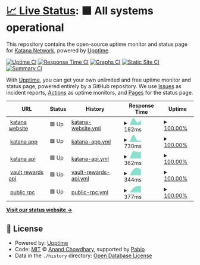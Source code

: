 # [📈 Live Status](https://katana-network.github.io/status): <!--live status--> **🟩 All systems operational**

This repository contains the open-source uptime monitor and status page for [Katana Network](https://katana-network.github.io/status), powered by [Upptime](https://github.com/upptime/upptime).

[![Uptime CI](https://github.com/katana-network/status/workflows/Uptime%20CI/badge.svg)](https://github.com/katana-network/status/actions?query=workflow%3A%22Uptime+CI%22)
[![Response Time CI](https://github.com/katana-network/status/workflows/Response%20Time%20CI/badge.svg)](https://github.com/katana-network/status/actions?query=workflow%3A%22Response+Time+CI%22)
[![Graphs CI](https://github.com/katana-network/status/workflows/Graphs%20CI/badge.svg)](https://github.com/katana-network/status/actions?query=workflow%3A%22Graphs+CI%22)
[![Static Site CI](https://github.com/katana-network/status/workflows/Static%20Site%20CI/badge.svg)](https://github.com/katana-network/status/actions?query=workflow%3A%22Static+Site+CI%22)
[![Summary CI](https://github.com/katana-network/status/workflows/Summary%20CI/badge.svg)](https://github.com/katana-network/status/actions?query=workflow%3A%22Summary+CI%22)

With [Upptime](https://upptime.js.org), you can get your own unlimited and free uptime monitor and status page, powered entirely by a GitHub repository. We use [Issues](https://github.com/katana-network/status/issues) as incident reports, [Actions](https://github.com/katana-network/status/actions) as uptime monitors, and [Pages](https://katana-network.github.io/status) for the status page.

<!--start: status pages-->
<!-- This summary is generated by Upptime (https://github.com/upptime/upptime) -->
<!-- Do not edit this manually, your changes will be overwritten -->
<!-- prettier-ignore -->
| URL | Status | History | Response Time | Uptime |
| --- | ------ | ------- | ------------- | ------ |
| <img alt="" src="https://icons.duckduckgo.com/ip3/katana.network.ico" height="13"> [katana website](https://katana.network) | 🟩 Up | [katana-website.yml](https://github.com/katana-network/status/commits/HEAD/history/katana-website.yml) | <details><summary><img alt="Response time graph" src="./graphs/katana-website/response-time-week.png" height="20"> 182ms</summary><br><a href="https://status.katana.network/history/katana-website"><img alt="Response time 182" src="https://img.shields.io/endpoint?url=https%3A%2F%2Fraw.githubusercontent.com%2Fkatana-network%2Fstatus%2FHEAD%2Fapi%2Fkatana-website%2Fresponse-time.json"></a><br><a href="https://status.katana.network/history/katana-website"><img alt="24-hour response time 182" src="https://img.shields.io/endpoint?url=https%3A%2F%2Fraw.githubusercontent.com%2Fkatana-network%2Fstatus%2FHEAD%2Fapi%2Fkatana-website%2Fresponse-time-day.json"></a><br><a href="https://status.katana.network/history/katana-website"><img alt="7-day response time 182" src="https://img.shields.io/endpoint?url=https%3A%2F%2Fraw.githubusercontent.com%2Fkatana-network%2Fstatus%2FHEAD%2Fapi%2Fkatana-website%2Fresponse-time-week.json"></a><br><a href="https://status.katana.network/history/katana-website"><img alt="30-day response time 182" src="https://img.shields.io/endpoint?url=https%3A%2F%2Fraw.githubusercontent.com%2Fkatana-network%2Fstatus%2FHEAD%2Fapi%2Fkatana-website%2Fresponse-time-month.json"></a><br><a href="https://status.katana.network/history/katana-website"><img alt="1-year response time 182" src="https://img.shields.io/endpoint?url=https%3A%2F%2Fraw.githubusercontent.com%2Fkatana-network%2Fstatus%2FHEAD%2Fapi%2Fkatana-website%2Fresponse-time-year.json"></a></details> | <details><summary><a href="https://status.katana.network/history/katana-website">100.00%</a></summary><a href="https://status.katana.network/history/katana-website"><img alt="All-time uptime 100.00%" src="https://img.shields.io/endpoint?url=https%3A%2F%2Fraw.githubusercontent.com%2Fkatana-network%2Fstatus%2FHEAD%2Fapi%2Fkatana-website%2Fuptime.json"></a><br><a href="https://status.katana.network/history/katana-website"><img alt="24-hour uptime 100.00%" src="https://img.shields.io/endpoint?url=https%3A%2F%2Fraw.githubusercontent.com%2Fkatana-network%2Fstatus%2FHEAD%2Fapi%2Fkatana-website%2Fuptime-day.json"></a><br><a href="https://status.katana.network/history/katana-website"><img alt="7-day uptime 100.00%" src="https://img.shields.io/endpoint?url=https%3A%2F%2Fraw.githubusercontent.com%2Fkatana-network%2Fstatus%2FHEAD%2Fapi%2Fkatana-website%2Fuptime-week.json"></a><br><a href="https://status.katana.network/history/katana-website"><img alt="30-day uptime 100.00%" src="https://img.shields.io/endpoint?url=https%3A%2F%2Fraw.githubusercontent.com%2Fkatana-network%2Fstatus%2FHEAD%2Fapi%2Fkatana-website%2Fuptime-month.json"></a><br><a href="https://status.katana.network/history/katana-website"><img alt="1-year uptime 100.00%" src="https://img.shields.io/endpoint?url=https%3A%2F%2Fraw.githubusercontent.com%2Fkatana-network%2Fstatus%2FHEAD%2Fapi%2Fkatana-website%2Fuptime-year.json"></a></details>
| <img alt="" src="https://icons.duckduckgo.com/ip3/app.katana.network.ico" height="13"> [katana app](https://app.katana.network) | 🟩 Up | [katana-app.yml](https://github.com/katana-network/status/commits/HEAD/history/katana-app.yml) | <details><summary><img alt="Response time graph" src="./graphs/katana-app/response-time-week.png" height="20"> 730ms</summary><br><a href="https://status.katana.network/history/katana-app"><img alt="Response time 730" src="https://img.shields.io/endpoint?url=https%3A%2F%2Fraw.githubusercontent.com%2Fkatana-network%2Fstatus%2FHEAD%2Fapi%2Fkatana-app%2Fresponse-time.json"></a><br><a href="https://status.katana.network/history/katana-app"><img alt="24-hour response time 730" src="https://img.shields.io/endpoint?url=https%3A%2F%2Fraw.githubusercontent.com%2Fkatana-network%2Fstatus%2FHEAD%2Fapi%2Fkatana-app%2Fresponse-time-day.json"></a><br><a href="https://status.katana.network/history/katana-app"><img alt="7-day response time 730" src="https://img.shields.io/endpoint?url=https%3A%2F%2Fraw.githubusercontent.com%2Fkatana-network%2Fstatus%2FHEAD%2Fapi%2Fkatana-app%2Fresponse-time-week.json"></a><br><a href="https://status.katana.network/history/katana-app"><img alt="30-day response time 730" src="https://img.shields.io/endpoint?url=https%3A%2F%2Fraw.githubusercontent.com%2Fkatana-network%2Fstatus%2FHEAD%2Fapi%2Fkatana-app%2Fresponse-time-month.json"></a><br><a href="https://status.katana.network/history/katana-app"><img alt="1-year response time 730" src="https://img.shields.io/endpoint?url=https%3A%2F%2Fraw.githubusercontent.com%2Fkatana-network%2Fstatus%2FHEAD%2Fapi%2Fkatana-app%2Fresponse-time-year.json"></a></details> | <details><summary><a href="https://status.katana.network/history/katana-app">100.00%</a></summary><a href="https://status.katana.network/history/katana-app"><img alt="All-time uptime 100.00%" src="https://img.shields.io/endpoint?url=https%3A%2F%2Fraw.githubusercontent.com%2Fkatana-network%2Fstatus%2FHEAD%2Fapi%2Fkatana-app%2Fuptime.json"></a><br><a href="https://status.katana.network/history/katana-app"><img alt="24-hour uptime 100.00%" src="https://img.shields.io/endpoint?url=https%3A%2F%2Fraw.githubusercontent.com%2Fkatana-network%2Fstatus%2FHEAD%2Fapi%2Fkatana-app%2Fuptime-day.json"></a><br><a href="https://status.katana.network/history/katana-app"><img alt="7-day uptime 100.00%" src="https://img.shields.io/endpoint?url=https%3A%2F%2Fraw.githubusercontent.com%2Fkatana-network%2Fstatus%2FHEAD%2Fapi%2Fkatana-app%2Fuptime-week.json"></a><br><a href="https://status.katana.network/history/katana-app"><img alt="30-day uptime 100.00%" src="https://img.shields.io/endpoint?url=https%3A%2F%2Fraw.githubusercontent.com%2Fkatana-network%2Fstatus%2FHEAD%2Fapi%2Fkatana-app%2Fuptime-month.json"></a><br><a href="https://status.katana.network/history/katana-app"><img alt="1-year uptime 100.00%" src="https://img.shields.io/endpoint?url=https%3A%2F%2Fraw.githubusercontent.com%2Fkatana-network%2Fstatus%2FHEAD%2Fapi%2Fkatana-app%2Fuptime-year.json"></a></details>
| <img alt="" src="https://icons.duckduckgo.com/ip3/api-staging.katana.network.ico" height="13"> [katana api](https://api-staging.katana.network) | 🟩 Up | [katana-api.yml](https://github.com/katana-network/status/commits/HEAD/history/katana-api.yml) | <details><summary><img alt="Response time graph" src="./graphs/katana-api/response-time-week.png" height="20"> 362ms</summary><br><a href="https://status.katana.network/history/katana-api"><img alt="Response time 362" src="https://img.shields.io/endpoint?url=https%3A%2F%2Fraw.githubusercontent.com%2Fkatana-network%2Fstatus%2FHEAD%2Fapi%2Fkatana-api%2Fresponse-time.json"></a><br><a href="https://status.katana.network/history/katana-api"><img alt="24-hour response time 362" src="https://img.shields.io/endpoint?url=https%3A%2F%2Fraw.githubusercontent.com%2Fkatana-network%2Fstatus%2FHEAD%2Fapi%2Fkatana-api%2Fresponse-time-day.json"></a><br><a href="https://status.katana.network/history/katana-api"><img alt="7-day response time 362" src="https://img.shields.io/endpoint?url=https%3A%2F%2Fraw.githubusercontent.com%2Fkatana-network%2Fstatus%2FHEAD%2Fapi%2Fkatana-api%2Fresponse-time-week.json"></a><br><a href="https://status.katana.network/history/katana-api"><img alt="30-day response time 362" src="https://img.shields.io/endpoint?url=https%3A%2F%2Fraw.githubusercontent.com%2Fkatana-network%2Fstatus%2FHEAD%2Fapi%2Fkatana-api%2Fresponse-time-month.json"></a><br><a href="https://status.katana.network/history/katana-api"><img alt="1-year response time 362" src="https://img.shields.io/endpoint?url=https%3A%2F%2Fraw.githubusercontent.com%2Fkatana-network%2Fstatus%2FHEAD%2Fapi%2Fkatana-api%2Fresponse-time-year.json"></a></details> | <details><summary><a href="https://status.katana.network/history/katana-api">100.00%</a></summary><a href="https://status.katana.network/history/katana-api"><img alt="All-time uptime 100.00%" src="https://img.shields.io/endpoint?url=https%3A%2F%2Fraw.githubusercontent.com%2Fkatana-network%2Fstatus%2FHEAD%2Fapi%2Fkatana-api%2Fuptime.json"></a><br><a href="https://status.katana.network/history/katana-api"><img alt="24-hour uptime 100.00%" src="https://img.shields.io/endpoint?url=https%3A%2F%2Fraw.githubusercontent.com%2Fkatana-network%2Fstatus%2FHEAD%2Fapi%2Fkatana-api%2Fuptime-day.json"></a><br><a href="https://status.katana.network/history/katana-api"><img alt="7-day uptime 100.00%" src="https://img.shields.io/endpoint?url=https%3A%2F%2Fraw.githubusercontent.com%2Fkatana-network%2Fstatus%2FHEAD%2Fapi%2Fkatana-api%2Fuptime-week.json"></a><br><a href="https://status.katana.network/history/katana-api"><img alt="30-day uptime 100.00%" src="https://img.shields.io/endpoint?url=https%3A%2F%2Fraw.githubusercontent.com%2Fkatana-network%2Fstatus%2FHEAD%2Fapi%2Fkatana-api%2Fuptime-month.json"></a><br><a href="https://status.katana.network/history/katana-api"><img alt="1-year uptime 100.00%" src="https://img.shields.io/endpoint?url=https%3A%2F%2Fraw.githubusercontent.com%2Fkatana-network%2Fstatus%2FHEAD%2Fapi%2Fkatana-api%2Fuptime-year.json"></a></details>
| <img alt="" src="https://icons.duckduckgo.com/ip3/vault-rewards-api.katana.network.ico" height="13"> [vault rewards api](https://vault-rewards-api.katana.network/api/v1/health) | 🟩 Up | [vault-rewards-api.yml](https://github.com/katana-network/status/commits/HEAD/history/vault-rewards-api.yml) | <details><summary><img alt="Response time graph" src="./graphs/vault-rewards-api/response-time-week.png" height="20"> 344ms</summary><br><a href="https://status.katana.network/history/vault-rewards-api"><img alt="Response time 344" src="https://img.shields.io/endpoint?url=https%3A%2F%2Fraw.githubusercontent.com%2Fkatana-network%2Fstatus%2FHEAD%2Fapi%2Fvault-rewards-api%2Fresponse-time.json"></a><br><a href="https://status.katana.network/history/vault-rewards-api"><img alt="24-hour response time 344" src="https://img.shields.io/endpoint?url=https%3A%2F%2Fraw.githubusercontent.com%2Fkatana-network%2Fstatus%2FHEAD%2Fapi%2Fvault-rewards-api%2Fresponse-time-day.json"></a><br><a href="https://status.katana.network/history/vault-rewards-api"><img alt="7-day response time 344" src="https://img.shields.io/endpoint?url=https%3A%2F%2Fraw.githubusercontent.com%2Fkatana-network%2Fstatus%2FHEAD%2Fapi%2Fvault-rewards-api%2Fresponse-time-week.json"></a><br><a href="https://status.katana.network/history/vault-rewards-api"><img alt="30-day response time 344" src="https://img.shields.io/endpoint?url=https%3A%2F%2Fraw.githubusercontent.com%2Fkatana-network%2Fstatus%2FHEAD%2Fapi%2Fvault-rewards-api%2Fresponse-time-month.json"></a><br><a href="https://status.katana.network/history/vault-rewards-api"><img alt="1-year response time 344" src="https://img.shields.io/endpoint?url=https%3A%2F%2Fraw.githubusercontent.com%2Fkatana-network%2Fstatus%2FHEAD%2Fapi%2Fvault-rewards-api%2Fresponse-time-year.json"></a></details> | <details><summary><a href="https://status.katana.network/history/vault-rewards-api">100.00%</a></summary><a href="https://status.katana.network/history/vault-rewards-api"><img alt="All-time uptime 100.00%" src="https://img.shields.io/endpoint?url=https%3A%2F%2Fraw.githubusercontent.com%2Fkatana-network%2Fstatus%2FHEAD%2Fapi%2Fvault-rewards-api%2Fuptime.json"></a><br><a href="https://status.katana.network/history/vault-rewards-api"><img alt="24-hour uptime 100.00%" src="https://img.shields.io/endpoint?url=https%3A%2F%2Fraw.githubusercontent.com%2Fkatana-network%2Fstatus%2FHEAD%2Fapi%2Fvault-rewards-api%2Fuptime-day.json"></a><br><a href="https://status.katana.network/history/vault-rewards-api"><img alt="7-day uptime 100.00%" src="https://img.shields.io/endpoint?url=https%3A%2F%2Fraw.githubusercontent.com%2Fkatana-network%2Fstatus%2FHEAD%2Fapi%2Fvault-rewards-api%2Fuptime-week.json"></a><br><a href="https://status.katana.network/history/vault-rewards-api"><img alt="30-day uptime 100.00%" src="https://img.shields.io/endpoint?url=https%3A%2F%2Fraw.githubusercontent.com%2Fkatana-network%2Fstatus%2FHEAD%2Fapi%2Fvault-rewards-api%2Fuptime-month.json"></a><br><a href="https://status.katana.network/history/vault-rewards-api"><img alt="1-year uptime 100.00%" src="https://img.shields.io/endpoint?url=https%3A%2F%2Fraw.githubusercontent.com%2Fkatana-network%2Fstatus%2FHEAD%2Fapi%2Fvault-rewards-api%2Fuptime-year.json"></a></details>
| <img alt="" src="https://icons.duckduckgo.com/ip3/rpc.katana.network.ico" height="13"> [public rpc](https://rpc.katana.network) | 🟩 Up | [public-rpc.yml](https://github.com/katana-network/status/commits/HEAD/history/public-rpc.yml) | <details><summary><img alt="Response time graph" src="./graphs/public-rpc/response-time-week.png" height="20"> 377ms</summary><br><a href="https://status.katana.network/history/public-rpc"><img alt="Response time 377" src="https://img.shields.io/endpoint?url=https%3A%2F%2Fraw.githubusercontent.com%2Fkatana-network%2Fstatus%2FHEAD%2Fapi%2Fpublic-rpc%2Fresponse-time.json"></a><br><a href="https://status.katana.network/history/public-rpc"><img alt="24-hour response time 377" src="https://img.shields.io/endpoint?url=https%3A%2F%2Fraw.githubusercontent.com%2Fkatana-network%2Fstatus%2FHEAD%2Fapi%2Fpublic-rpc%2Fresponse-time-day.json"></a><br><a href="https://status.katana.network/history/public-rpc"><img alt="7-day response time 377" src="https://img.shields.io/endpoint?url=https%3A%2F%2Fraw.githubusercontent.com%2Fkatana-network%2Fstatus%2FHEAD%2Fapi%2Fpublic-rpc%2Fresponse-time-week.json"></a><br><a href="https://status.katana.network/history/public-rpc"><img alt="30-day response time 377" src="https://img.shields.io/endpoint?url=https%3A%2F%2Fraw.githubusercontent.com%2Fkatana-network%2Fstatus%2FHEAD%2Fapi%2Fpublic-rpc%2Fresponse-time-month.json"></a><br><a href="https://status.katana.network/history/public-rpc"><img alt="1-year response time 377" src="https://img.shields.io/endpoint?url=https%3A%2F%2Fraw.githubusercontent.com%2Fkatana-network%2Fstatus%2FHEAD%2Fapi%2Fpublic-rpc%2Fresponse-time-year.json"></a></details> | <details><summary><a href="https://status.katana.network/history/public-rpc">100.00%</a></summary><a href="https://status.katana.network/history/public-rpc"><img alt="All-time uptime 100.00%" src="https://img.shields.io/endpoint?url=https%3A%2F%2Fraw.githubusercontent.com%2Fkatana-network%2Fstatus%2FHEAD%2Fapi%2Fpublic-rpc%2Fuptime.json"></a><br><a href="https://status.katana.network/history/public-rpc"><img alt="24-hour uptime 100.00%" src="https://img.shields.io/endpoint?url=https%3A%2F%2Fraw.githubusercontent.com%2Fkatana-network%2Fstatus%2FHEAD%2Fapi%2Fpublic-rpc%2Fuptime-day.json"></a><br><a href="https://status.katana.network/history/public-rpc"><img alt="7-day uptime 100.00%" src="https://img.shields.io/endpoint?url=https%3A%2F%2Fraw.githubusercontent.com%2Fkatana-network%2Fstatus%2FHEAD%2Fapi%2Fpublic-rpc%2Fuptime-week.json"></a><br><a href="https://status.katana.network/history/public-rpc"><img alt="30-day uptime 100.00%" src="https://img.shields.io/endpoint?url=https%3A%2F%2Fraw.githubusercontent.com%2Fkatana-network%2Fstatus%2FHEAD%2Fapi%2Fpublic-rpc%2Fuptime-month.json"></a><br><a href="https://status.katana.network/history/public-rpc"><img alt="1-year uptime 100.00%" src="https://img.shields.io/endpoint?url=https%3A%2F%2Fraw.githubusercontent.com%2Fkatana-network%2Fstatus%2FHEAD%2Fapi%2Fpublic-rpc%2Fuptime-year.json"></a></details>

<!--end: status pages-->

[**Visit our status website →**](https://katana-network.github.io/status)

## 📄 License

- Powered by: [Upptime](https://github.com/upptime/upptime)
- Code: [MIT](./LICENSE) © [Anand Chowdhary](https://anandchowdhary.com), supported by [Pabio](https://pabio.com)
- Data in the `./history` directory: [Open Database License](https://opendatacommons.org/licenses/odbl/1-0/)
